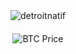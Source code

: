 <div id="container" align="center" style="padding-bottom: 200px;">
  <div>
    <img align="center" src="https://github-readme-streak-stats.herokuapp.com/?user=detroitnatif&" alt="detroitnatif" />
  </div>

  <!-- BTC Price Badge Updated in workflows every 30 minutes -->
  <div style="margin-top: 20px;">
    <!-- Dynamic BTC Price Badge Placeholder -->
    <img src="https://img.shields.io/badge/BTC-$106108-orange?style=flat" alt="BTC Price" />
  </div>
</div>





